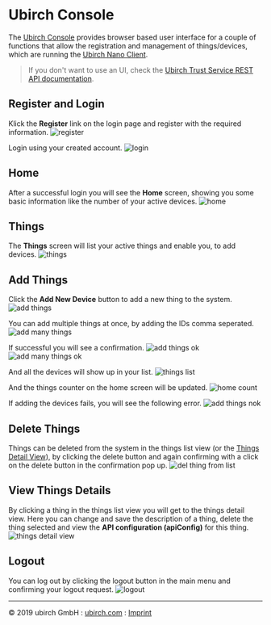 # Ubirch Console

The [Ubirch Console](https://console.demo.ubirch.com) provides browser based user interface for a couple of functions that allow the registration and management of things/devices, which are running the [Ubirch Nano Client](sdk).

> If you don't want to use an UI, check the [Ubirch Trust Service REST API documentation](api).

## Register and Login

Klick the **Register** link on the login page and register with the required information.
![register](img\console\002-ubirch-web-ui.png)

Login using your created account.
![login](img\console\001-ubirch-web-ui.png)

## Home
After a successful login you will see the **Home** screen, showing you some basic information like the number of your active devices.
![home](img\console\003-ubirch-web-ui.png)

## Things
The **Things** screen will list your active things and enable you, to add devices.
![things](img\console\004-ubirch-web-ui.png)

## Add Things
Click the **Add New Device** button to add a new thing to the system.
![add things](img\console\005-ubirch-web-ui.png)

You can add multiple things at once, by adding the IDs comma seperated.
![add many things](img\console\007-ubirch-web-ui.png)

If successful you will see a confirmation.
![add things ok](img\console\006-ubirch-web-ui.png)
![add many things ok](img\console\008-ubirch-web-ui.png)

And all the devices will show up in your list.
![things list](img\console\010-ubirch-web-ui.png)

And the things counter on the home screen will be updated.
![home count](img\console\013-ubirch-web-ui.png)

If adding the devices fails, you will see the following error.
![add things nok](img\console\009-ubirch-web-ui.png)

## Delete Things
Things can be deleted from the system in the things list view (or the [Things Detail View](#view-things-details)), by clicking the delete button and again confirming with a click on the delete button in the confirmation pop up.
![del thing from list](img\console\018-ubirch-web-ui.png)

## View Things Details
By clicking a thing in the things list view you will get to the things detail view. Here you can change and save the description of a thing, delete the thing selected and view the **API configuration (apiConfig)** for this thing.
![things detail view](img\console\015-ubirch-web-ui.png)

## Logout
You can log out by clicking the logout button in the main menu and confirming your logout request.
![logout](img\console\020-ubirch-web-ui.png)

___

&copy; 2019 ubirch GmbH : [ubirch.com](https://ubirch.com) : [Imprint](http://ubirch.de/impressum/)
